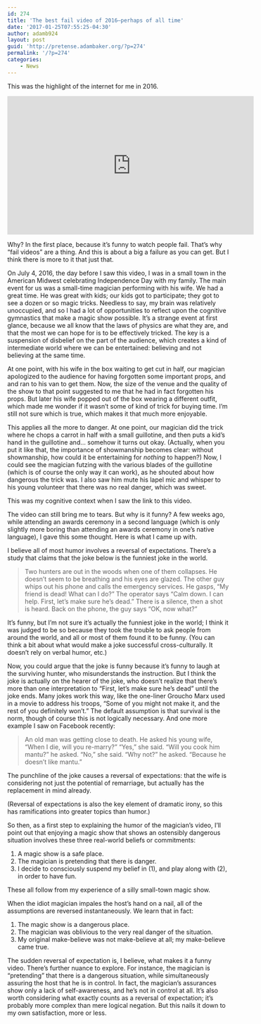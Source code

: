 ```yaml
---
id: 274
title: 'The best fail video of 2016—perhaps of all time'
date: '2017-01-25T07:55:25-04:30'
author: adamb924
layout: post
guid: 'http://pretense.adambaker.org/?p=274'
permalink: '/?p=274'
categories:
    - News
---
```


This was the highlight of the internet for me in 2016.

<iframe allowfullscreen="allowfullscreen" frameborder="0" height="315" loading="lazy" src="https://www.youtube.com/embed/I-u7fZgE80w" width="560"></iframe>

Why? In the first place, because it’s funny to watch people fail. That’s why “fail videos” are a thing. And this is about a big a failure as you can get. But I think there is more to it that just that.

On July 4, 2016, the day before I saw this video, I was in a small town in the American Midwest celebrating Independence Day with my family. The main event for us was a small-time magician performing with his wife. We had a great time. He was great with kids; our kids got to participate; they got to see a dozen or so magic tricks. Needless to say, my brain was relatively unoccupied, and so I had a lot of opportunities to reflect upon the cognitive gymnastics that make a magic show possible. It’s a strange event at first glance, because we all know that the laws of physics are what they are, and that the most we can hope for is to be effectively tricked. The key is a suspension of disbelief on the part of the audience, which creates a kind of intermediate world where we can be entertained: believing and not believing at the same time.

At one point, with his wife in the box waiting to get cut in half, our magician apologized to the audience for having forgotten some important props, and and ran to his van to get them. Now, the size of the venue and the quality of the show to that point suggested to me that he had in fact forgotten his props. But later his wife popped out of the box wearing a different outfit, which made me wonder if it wasn’t some of kind of trick for buying time. I’m still not sure which is true, which makes it that much more enjoyable.

This applies all the more to danger. At one point, our magician did the trick where he chops a carrot in half with a small guillotine, and then puts a kid’s hand in the guillotine and… somehow it turns out okay. (Actually, when you put it like that, the importance of showmanship becomes clear: without showmanship, how could it be entertaining for *nothing* to happen?) Now, I could see the magician futzing with the various blades of the guillotine (which is of course the only way it can work), as he shouted about how dangerous the trick was. I also saw him mute his lapel mic and whisper to his young volunteer that there was no real danger, which was sweet.

This was my cognitive context when I saw the link to this video.

The video can still bring me to tears. But why is it funny? A few weeks ago, while attending an awards ceremony in a second language (which is only slightly more boring than attending an awards ceremony in one’s native language), I gave this some thought. Here is what I came up with.

I believe all of most humor involves a reversal of expectations. There’s a study that claims that the joke below is the funniest joke in the world.

> Two hunters are out in the woods when one of them collapses. He doesn’t seem to be breathing and his eyes are glazed. The other guy whips out his phone and calls the emergency services. He gasps, “My friend is dead! What can I do?” The operator says “Calm down. I can help. First, let’s make sure he’s dead.” There is a silence, then a shot is heard. Back on the phone, the guy says “OK, now what?”

It’s funny, but I’m not sure it’s actually the funniest joke in the world; I think it was judged to be so because they took the trouble to ask people from around the world, and all or most of them found it to be funny. (You can think a bit about what would make a joke successful cross-culturally. It doesn’t rely on verbal humor, etc.)

Now, you could argue that the joke is funny because it’s funny to laugh at the surviving hunter, who misunderstands the instruction. But I think the joke is actually on the hearer of the joke, who doesn’t realize that there’s more than one interpretation to “First, let’s make sure he’s dead” until the joke ends. Many jokes work this way, like the one-liner Groucho Marx used in a movie to address his troops, “Some of you might not make it, and the rest of you definitely won’t.” The default assumption is that survival is the norm, though of course this is not logically necessary. And one more example I saw on Facebook recently:

> An old man was getting close to death. He asked his young wife, “When I die, will you re-marry?” “Yes,” she said. “Will you cook him mantu?” he asked. “No,” she said. “Why not?” he asked. “Because he doesn’t like mantu.”

The punchline of the joke causes a reversal of expectations: that the wife is considering not just the potential of remarriage, but actually has the replacement in mind already.

(Reversal of expectations is also the key element of dramatic irony, so this has ramifications into greater topics than humor.)

So then, as a first step to explaining the humor of the magician’s video, I’ll point out that enjoying a magic show that shows an ostensibly dangerous situation involves these three real-world beliefs or commitments:

1. A magic show is a safe place.
2. The magician is pretending that there is danger.
3. I decide to consciously suspend my belief in (1), and play along with (2), in order to have fun.

These all follow from my experience of a silly small-town magic show.

When the idiot magician impales the host’s hand on a nail, all of the assumptions are reversed instantaneously. We learn that in fact:

1. The magic show is a dangerous place.
2. The magician was oblivious to the very real danger of the situation.
3. My original make-believe was not make-believe at all; my make-believe came true.

The sudden reversal of expectation is, I believe, what makes it a funny video. There’s further nuance to explore. For instance, the magician is “pretending” that there is a dangerous situation, while simultaneously assuring the host that he is in control. In fact, the magician’s assurances show only a lack of self-awareness, and he’s not in control at all. It’s also worth considering what exactly counts as a reversal of expectation; it’s probably more complex than mere logical negation. But this nails it down to my own satisfaction, more or less.